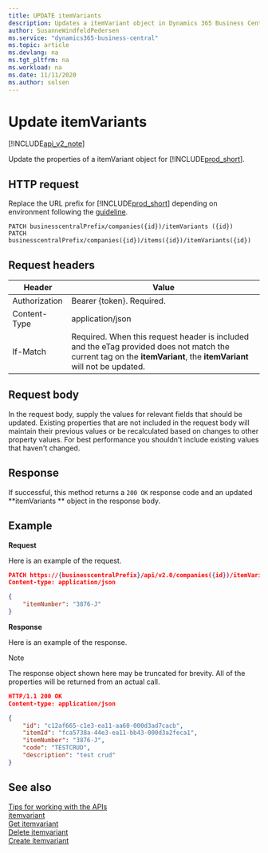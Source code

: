 ```yaml
---
title: UPDATE itemVariants   
description: Updates a itemVariant object in Dynamics 365 Business Central.
author: SusanneWindfeldPedersen
ms.service: "dynamics365-business-central"
ms.topic: article
ms.devlang: na
ms.tgt_pltfrm: na
ms.workload: na
ms.date: 11/11/2020
ms.author: solsen
---
```


# Update itemVariants 

[!INCLUDE[api_v2_note](../../../includes/api_v2_note.md)]

Update the properties of a itemVariant object for [!INCLUDE[prod_short](../../../includes/prod_short.md)].

## HTTP request
Replace the URL prefix for [!INCLUDE[prod_short](../../../includes/prod_short.md)] depending on environment following the [guideline](../../v2.0/endpoints-apis-for-dynamics.md).
```
PATCH businesscentralPrefix/companies({id})/itemVariants ({id})
PATCH businesscentralPrefix/companies({id})/items({id})/itemVariants({id})
```

## Request headers

|Header|Value|
|------|-----|
|Authorization |Bearer {token}. Required.|
|Content-Type  |application/json|
|If-Match      |Required. When this request header is included and the eTag provided does not match the current tag on the **itemVariant**, the **itemVariant** will not be updated. |

## Request body
In the request body, supply the values for relevant fields that should be updated. Existing properties that are not included in the request body will maintain their previous values or be recalculated based on changes to other property values. For best performance you shouldn't include existing values that haven't changed.

## Response
If successful, this method returns a ```200 OK``` response code and an updated **itemVariants ** object in the response body.

## Example

**Request**

Here is an example of the request.

```json
PATCH https://{businesscentralPrefix}/api/v2.0/companies({id})/itemVariants({id})
Content-type: application/json

{
    "itemNumber": "3876-J"
}
```

**Response**

Here is an example of the response. 

> [!NOTE]  
>   The response object shown here may be truncated for brevity. All of the properties will be returned from an actual call.

```json
HTTP/1.1 200 OK
Content-type: application/json

{
    "id": "c12af665-c1e3-ea11-aa60-000d3ad7cacb",
    "itemId": "fca5738a-44e3-ea11-bb43-000d3a2feca1",
    "itemNumber": "3876-J",
    "code": "TESTCRUD",
    "description": "test crud"
}
```


## See also
[Tips for working with the APIs](../../developer/devenv-connect-apps-tips.md)    
[itemvariant](../resources/dynamics_itemvariant.md)    
[Get itemvariant](dynamics_itemvariant_Get.md)    
[Delete itemvariant](dynamics_itemvariant_Delete.md)    
[Create itemvariant](dynamics_itemvariant_Create.md)    
